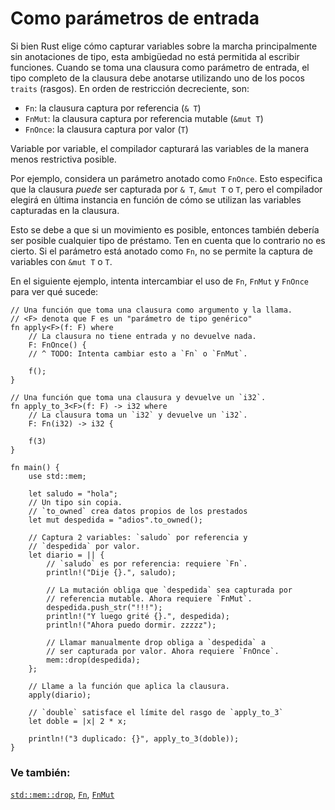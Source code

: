 # Como parámetros de entrada

Si bien Rust elige cómo capturar variables sobre la marcha principalmente sin
anotaciones de tipo, esta ambigüedad no está permitida al escribir funciones.
Cuando se toma una clausura como parámetro de entrada, el tipo completo de la
clausura debe anotarse utilizando uno de los pocos `traits` (rasgos). En orden
de restricción decreciente, son:

* `Fn`: la clausura captura por referencia (`& T`)
* `FnMut`: la clausura captura por referencia mutable (`&mut T`)
* `FnOnce`: la clausura captura por valor (`T`)

Variable por variable, el compilador capturará las variables de la manera menos
restrictiva posible.

Por ejemplo, considera un parámetro anotado como `FnOnce`. Esto especifica que
la clausura *puede* ser capturada por `& T`, `&mut T` o `T`, pero el compilador
elegirá en última instancia en función de cómo se utilizan las variables
capturadas en la clausura.

Esto se debe a que si un movimiento es posible, entonces también debería ser
posible cualquier tipo de préstamo. Ten en cuenta que lo contrario no es
cierto.  Si el parámetro está anotado como `Fn`, no se permite la captura de
variables con `&mut T` o `T`.

En el siguiente ejemplo, intenta intercambiar el uso de `Fn`, `FnMut` y `FnOnce`
para ver qué sucede:

```rust,editable
// Una función que toma una clausura como argumento y la llama.
// <F> denota que F es un "parámetro de tipo genérico"
fn apply<F>(f: F) where
    // La clausura no tiene entrada y no devuelve nada.
    F: FnOnce() {
    // ^ TODO: Intenta cambiar esto a `Fn` o `FnMut`.

    f();
}

// Una función que toma una clausura y devuelve un `i32`.
fn apply_to_3<F>(f: F) -> i32 where
    // La clausura toma un `i32` y devuelve un `i32`.
    F: Fn(i32) -> i32 {

    f(3)
}

fn main() {
    use std::mem;

    let saludo = "hola";
    // Un tipo sin copia.
    // `to_owned` crea datos propios de los prestados
    let mut despedida = "adios".to_owned();

    // Captura 2 variables: `saludo` por referencia y
    // `despedida` por valor.
    let diario = || {
        // `saludo` es por referencia: requiere `Fn`.
        println!("Dije {}.", saludo);

        // La mutación obliga que `despedida` sea capturada por
        // referencia mutable. Ahora requiere `FnMut`.
        despedida.push_str("!!!");
        println!("Y luego grité {}.", despedida);
        println!("Ahora puedo dormir. zzzzz");

        // Llamar manualmente drop obliga a `despedida` a
        // ser capturada por valor. Ahora requiere `FnOnce`.
        mem::drop(despedida);
    };

    // Llame a la función que aplica la clausura.
    apply(diario);

    // `double` satisface el límite del rasgo de `apply_to_3`
    let doble = |x| 2 * x;

    println!("3 duplicado: {}", apply_to_3(doble));
}
```

### Ve también:

[`std::mem::drop`][drop], [`Fn`][fn], [`FnMut`][fnmut]
<!--, [Generics][generics], [where][where] and [`FnOnce`][fnonce] -->

[drop]: https://doc.rust-lang.org/std/mem/fn.drop.html
[fn]: https://doc.rust-lang.org/std/ops/trait.Fn.html
[fnmut]: https://doc.rust-lang.org/std/ops/trait.FnMut.html
[fnonce]: https://doc.rust-lang.org/std/ops/trait.FnOnce.html
[generics]: ../../generics.md
[where]: ../../generics/where.md
